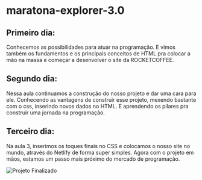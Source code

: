 # maratona-explorer-3.0

## Primeiro dia:
Conhecemos as possibilidades para atuar na programação. E vimos também os fundamentos e os principais conceitos de HTML pra colocar a mão na massa
e começar a desenvolver o site da ROCKETCOFFEE.

## Segundo dia:
Nessa aula continuamos a construção do nosso projeto e dar uma cara para ele. 
Conhecendo as vantagens de construir esse projeto, mexendo bastante com o css, inserindo novos dados no HTML.
E aprendendo os pilares pra construir uma jornada na programação. 

## Terceiro dia:
Na aula 3, inserimos os toques finais no CSS e colocamos o nosso site no mundo, através do Netlify de forma super simples.
Agora com o projeto em mãos, estamos um passo mais próximo do mercado de programação.

![Projeto Finalizado](https://teal-pika-93972d.netlify.app)



